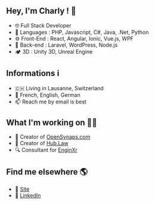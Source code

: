 ## Hey, I'm Charly ! 👋
* 🤓 Full Stack Developer
* 🤖 Languages : PHP, Javascript, C#, Java, .Net, Python
* ⚙️ Front-End : React, Angular, Ionic, Vue.js, WPF
* 💾 Back-end : Laravel, WordPress, Node.js
* 🏕️ 3D : Unity 3D, Unreal Engine

## Informations ℹ️
* 🇨🇭 Living in Lausanne, Switzerland
* 💬 French, English, German
* 📫 Reach me by email is best

## What I'm working on 👨‍💻
* 💎 Creator of [OpenSynaps.com](https://opensynaps.com)
* 🔖 Creator of [Hub.Law](https://hub.law)
* 🔍 Consultant for [EnginXr](https://enginxr.com)

## Find me elsewhere 🌎
* 🚀 [Site](https://charlyhayoz.ch/)
* 💼 [LinkedIn](https://www.linkedin.com/in/charlyhayoz/)
